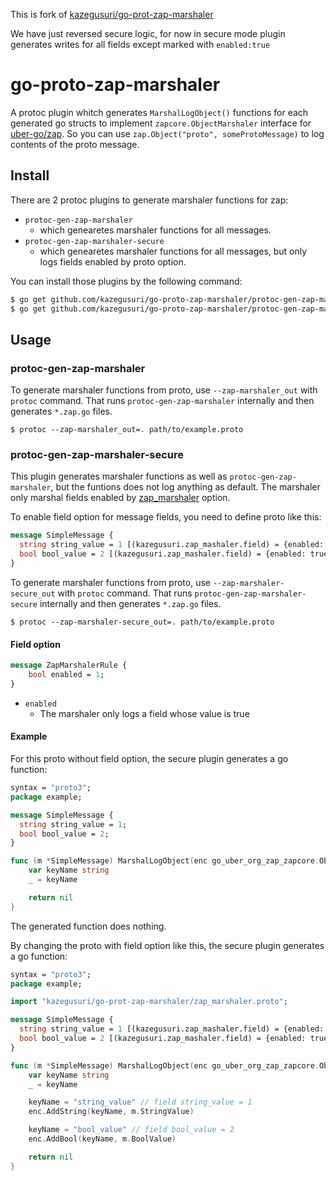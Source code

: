 This is fork of [kazegusuri/go-prot-zap-marshaler](https://github.com/kazegusuri/go-proto-zap-marshaler)

We have just reversed secure logic, for now in secure mode plugin generates writes for all fields except marked with `enabled:true`

# go-proto-zap-marshaler

A protoc plugin whitch generates `MarshalLogObject()` functions for each generated go structs to implement `zapcore.ObjectMarshaler` interface for [uber-go/zap](https://github.com/uber-go/zap). So you can use `zap.Object("proto", someProtoMessage)` to log contents of the proto message.

## Install

There are 2 protoc plugins to generate marshaler functions for zap:

* `protoc-gen-zap-marshaler`
  * which genearetes marshaler functions for all messages.
* `protoc-gen-zap-marshaler-secure`
  * which genearetes marshaler functions for all messages, but only logs fields enabled by proto option.

You can install those plugins by the following command:

```bash
$ go get github.com/kazegusuri/go-proto-zap-marshaler/protoc-gen-zap-marshaler
$ go get github.com/kazegusuri/go-proto-zap-marshaler/protoc-gen-zap-marshaler-secure
```

## Usage

### protoc-gen-zap-marshaler

To generate marshaler functions from proto, use `--zap-marshaler_out` with `protoc` command. That runs `protoc-gen-zap-marshaler` internally and then generates `*.zap.go` files.

```
$ protoc --zap-marshaler_out=. path/to/example.proto
```

### protoc-gen-zap-marshaler-secure

This plugin generates marshaler functions as well as `protoc-gen-zap-marshaler`, but the funtions does not log anything as default. The marshaler only marshal fields enabled by [zap_marshaler](https://github.com/kazegusuri/go-proto-zap-marshaler/blob/master/zap_marshaler.proto) option.


To enable field option for message fields, you need to define proto like this:

```proto
message SimpleMessage {
  string string_value = 1 [(kazegusuri.zap_mashaler.field) = {enabled: true}];
  bool bool_value = 2 [(kazegusuri.zap_mashaler.field) = {enabled: true}];
}
```

To generate marshaler functions from proto, use `--zap-marshaler-secure_out` with `protoc` command. That runs `protoc-gen-zap-marshaler-secure` internally and then generates `*.zap.go` files.

```
$ protoc --zap-marshaler-secure_out=. path/to/example.proto
```

#### Field option

```proto
message ZapMarshalerRule {
    bool enabled = 1;
}
```

* `enabled`
   * The marshaler only logs a field whose value is true

#### Example

For this proto without field option, the secure plugin generates a go function:

```proto
syntax = "proto3";
package example;

message SimpleMessage {
  string string_value = 1;
  bool bool_value = 2;
}
```

```go
func (m *SimpleMessage) MarshalLogObject(enc go_uber_org_zap_zapcore.ObjectEncoder) error {
	var keyName string
	_ = keyName

	return nil
}
```

The generated function does nothing.

By changing the proto with field option like this, the secure plugin generates a go function:


```proto
syntax = "proto3";
package example;

import "kazegusuri/go-prot-zap-marshaler/zap_marshaler.proto";

message SimpleMessage {
  string string_value = 1 [(kazegusuri.zap_mashaler.field) = {enabled: true}];
  bool bool_value = 2 [(kazegusuri.zap_mashaler.field) = {enabled: true}];
}
```

```go
func (m *SimpleMessage) MarshalLogObject(enc go_uber_org_zap_zapcore.ObjectEncoder) error {
	var keyName string
	_ = keyName

	keyName = "string_value" // field string_value = 1
	enc.AddString(keyName, m.StringValue)

	keyName = "bool_value" // field bool_value = 2
	enc.AddBool(keyName, m.BoolValue)

	return nil
}
```

